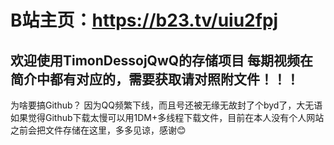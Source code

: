 # B站主页：https://b23.tv/uiu2fpj
欢迎使用TimonDessojQwQ的存储项目
每期视频在简介中都有对应的，需要获取请对照附文件！！！
-----------------
为啥要搞Github？
因为QQ频繁下线，而且号还被无缘无故封了个byd了，大无语
如果觉得Github下载太慢可以用1DM+多线程下载文件，目前在本人没有个人网站之前会把文件存储在这里，多多见谅，感谢😊

